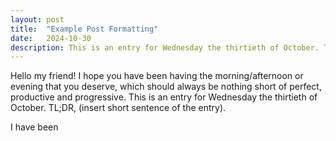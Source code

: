 ```yaml
---
layout: post
title:  "Example Post Formatting"
date:   2024-10-30
description: This is an entry for Wednesday the thirtieth of October. TL;DR, (insert short sentence of the entry).
---
```


<p class="intro"><span class="dropcap">H</span>ello my friend! I hope you have been having the morning/afternoon or evening that you deserve, which should always be nothing short of perfect, productive and progressive. This is an entry for Wednesday the thirtieth of October. TL;DR, (insert short sentence of the entry).</p>

I have been
